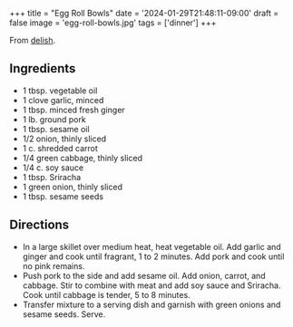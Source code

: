+++
title = "Egg Roll Bowls"
date = '2024-01-29T21:48:11-09:00'
draft = false
image = 'egg-roll-bowls.jpg'
tags = ['dinner']
+++

From [delish](https://www.delish.com/cooking/recipe-ideas/recipes/a56236/egg-roll-bowls-recipe/).

## Ingredients
* 1 tbsp. vegetable oil
* 1 clove garlic, minced
* 1 tbsp. minced fresh ginger
* 1 lb. ground pork
* 1 tbsp. sesame oil
* 1/2 onion, thinly sliced
* 1 c. shredded carrot
* 1/4 green cabbage, thinly sliced
* 1/4 c. soy sauce
* 1 tbsp. Sriracha
* 1 green onion, thinly sliced
* 1 tbsp. sesame seeds

## Directions
* In a large skillet over medium heat, heat vegetable oil. Add garlic and ginger and cook until fragrant, 1 to 2 minutes. Add pork and cook until no pink remains.
* Push pork to the side and add sesame oil. Add onion, carrot, and cabbage. Stir to combine with meat and add soy sauce and Sriracha. Cook until cabbage is tender, 5 to 8 minutes.
* Transfer mixture to a serving dish and garnish with green onions and sesame seeds. Serve.
